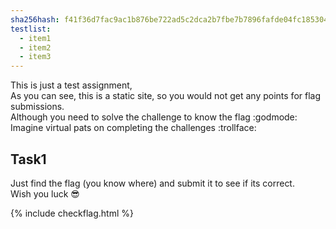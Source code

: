```yaml
---
sha256hash: f41f36d7fac9ac1b876be722ad5c2dca2b7fbe7b7896fafde04fc18530485785
testlist:
  - item1
  - item2
  - item3
---
```


This is just a test assignment,  
As you can see, this is a static site, so you would not get any points for flag submissions.  
Although you need to solve the challenge to know the flag :godmode:  
Imagine virtual pats on completing the challenges :trollface:  

## Task1
Just find the flag (you know where) and submit it to see if its correct.  
Wish you luck :sunglasses:  
<!-- inspect element rocks yo flag{congrats} -->

{% include checkflag.html %}



